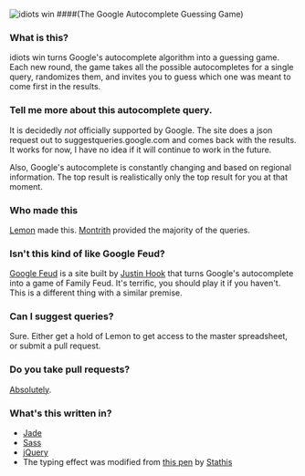 ![idiots win](http://idiots.win/img/twitter-card.png)
####(The Google Autocomplete Guessing Game)

### What is this?
idiots win turns Google's autocomplete algorithm into a guessing game. Each new round, the game takes all the possible autocompletes for a single query, randomizes them, and invites you to guess which one was meant to come first in the results.

### Tell me more about this autocomplete query.
It is decidedly *not* officially supported by Google. The site does a json request out to suggestqueries.google.com and comes back with the results. It works for now, I have no idea if it will continue to work in the future.

Also, Google's autocomplete is constantly changing and based on regional information. The top result is realistically only the top result for you at that moment.

### Who made this
[Lemon](https://thefpl.us/meet/lemon) made this. [Montrith](https://thefpl.us/meet/montrith) provided the majority of the queries.

### Isn't this kind of like Google Feud? 
[Google Feud](http://www.googlefeud.com/) is a site built by [Justin Hook](https://twitter.com/justinhook) that turns Google's autocomplete into a game of Family Feud. It's terrific, you should play it if you haven't. This is a different thing with a similar premise.

### Can I suggest queries?
Sure. Either get a hold of Lemon to get access to the master spreadsheet, or submit a pull request.

### Do you take pull requests?
[Absolutely](https://github.com/AhoyLemon/idiots/pull/new/gh-pages).

### What's this written in?
* [Jade](http://jade-lang.com/)
* [Sass](http://sass-lang.com/)
* [jQuery](http://jquery.com/)
* The typing effect was modified from [this pen](http://codepen.io/stathisg/pen/Bkvhg/) by [Stathis](http://codepen.io/stathisg/)